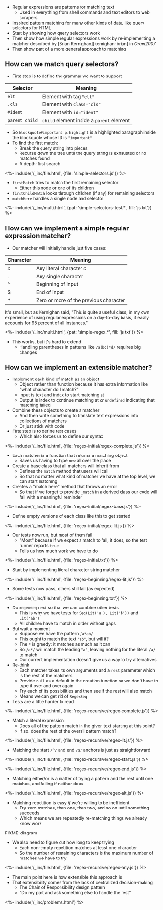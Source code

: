 ---
---

-   <g key="regular_expression">Regular expressions</g> are patterns for matching text
    -   Used in everything from shell commands and text editors to web scrapers
-   Inspired pattern matching for many other kinds of data,
    like <g key="query_selector">query selectors</a> for HTML
-   Start by showing how query selectors work
-   Then show how simple regular expressions work by re-implementing a matcher
    described by [Brian Kernighan][kernighan-brian] in <cite>Oram2007</cite>
-   Then show part of a more general approach to matching

## How can we match query selectors?

-   First step is to define the grammar we want to support

| Selector | Meaning |
| -------- | ------- |
| `elt`    | Element with tag `"elt"` |
| `.cls`   | Element with `class="cls"` |
| `#ident`   | Element with `id="ident"` |
| `parent child` | `child` element inside a `parent` element |

-   So `blockquote#important p.highlight` is a highlighted paragraph inside the blockquote whose ID is `"important"`
-   To find the first match:
    -   Break the query string into pieces
    -   Recurse down the tree until the query string is exhausted or no matches found
    -   A <g key="depth_first_search">depth-first search</g>

<%- include('/_inc/file.html', {file: 'simple-selectors.js'}) %>

-   `firstMatch` tries to match the first remaining selector
    -   Either this node or one of its children
-   `firstChildMatch` looks through children (if any) for remaining selectors
-   `matchHere` handles a single node and selector

<%- include('/_inc/multi.html', {pat: 'simple-selectors-test.*', fill: 'js txt'}) %>

## How can we implement a simple regular expression matcher?

-   Our matcher will initially handle just five cases:

| Character | Meaning |
| --------- | ------- |
| *c*       | Any literal character *c* |
| .         | Any single character |
| ^         | Beginning of input |
| $         | End of input |
| *         | Zero or more of the previous character |

It's small,
but as Kernighan said,
"This is quite a useful class;
in my own experience of using regular expressions on a day-to-day basis,
it easily accounts for 95 percent of all instances."

<%- include('/_inc/multi.html', {pat: 'simple-regex.*', fill: 'js txt'}) %>

-   This works, but it's hard to extend
    -   Handling parentheses in patterns like `/a(bc)*d/` requires big changes

## How can we implement an extensible matcher?

-   Implement each kind of match as an object
    -   Object rather than function because it has extra information like "what character do I match?"
    -   Input is text and index to start matching at
    -   Output is index to continue matching at *or* `undefined` indicating that matching failed
-   Combine these objects to create a matcher
    -   And then write something to translate text expressions into collections of matchers
    -   Or just stick with code
-   First step is to define test cases
    -   Which also forces us to define our syntax

<%- include('/_inc/file.html', {file: 'regex-initial/regex-complete.js'}) %>

-   Each matcher is a function that returns a matching object
    -   Saves us having to type `new` all over the place
-   Create a <g key="base_class">base class</g> that all matchers will inherit from
    -   Defines the `match` method that users will call
    -   So that no matter what kind of matcher we have at the top level, we can start matching
-   Creates a "match here" method that throws an error
    -   So that if we forget to provide `_match` in a <g key="derived_class">derived class</g>
        our code will fail with a meaningful reminder

<%- include('/_inc/file.html', {file: 'regex-initial/regex-base.js'}) %>

-   Define empty versions of each class like this to get started

<%- include('/_inc/file.html', {file: 'regex-initial/regex-lit.js'}) %>

-   Our tests now run, but most of them fail
    -   "Most" because if we expect a match to fail, it does, so the test runner reports `true`
    -   Tells us how much work we have to do

<%- include('/_inc/file.html', {file: 'regex-initial.txt'}) %>

-   Start by implementing literal character string matcher

<%- include('/_inc/file.html', {file: 'regex-beginning/regex-lit.js'}) %>

-   Some tests now pass, others still fail (as expected)

<%- include('/_inc/file.html', {file: 'regex-beginning.txt'}) %>

-   Do `RegexSeq` next so that we can combine other tests
    -   This is why we have tests for `Seq(Lit('a'), Lit('b'))` and `Lit('ab')`
    -   All children have to match in order without gaps
-   But wait a moment
    -   Suppose we have the pattern `/a*ab/`
    -   This ought to match the text `"ab"`, but will it?
    -   The `*` is <g key="greedy">greedy</g>: it matches as much as it can
    -   So `/a*/` will match the leading `"a"`, leaving nothing for the literal `/a/` to match
    -   Our current implementation doesn't give us a way to try alternatives
-   Re-think
    -   Each matcher takes its own arguments and a `rest` parameter which is the rest of the matchers
    -   Provide `null` as a default in the creation function so we don't have to type it over and over again
    -   Try each of its possibilities and then see if the rest will also match
    -   Means we can get rid of `RegexSeq`
-   Tests are a little harder to read

<%- include('/_inc/file.html', {file: 'regex-recursive/regex-complete.js'}) %>

-   Match a literal expression
    -   Does all of the pattern match in the given text starting at this point?
    -   If so, does the rest of the overall pattern match?

<%- include('/_inc/file.html', {file: 'regex-recursive/regex-lit.js'}) %>

-   Matching the start `/^/` and end `/$/` anchors is just as straightforward

<%- include('/_inc/file.html', {file: 'regex-recursive/regex-start.js'}) %>

<%- include('/_inc/file.html', {file: 'regex-recursive/regex-end.js'}) %>

-   Matching either/or is a matter of trying a pattern and the rest until one matches,
    and failing if neither does

<%- include('/_inc/file.html', {file: 'regex-recursive/regex-alt.js'}) %>

-   Matching repetition is easy *if* we're willing to be inefficient
    -   Try zero matches, then one, then two, and so on until something succeeds
    -   Which means we are repeatedly re-matching things we already know work

FIXME: diagram

-   We also need to figure out how long to keep trying
    -   Each non-empty repetition matches at least one character
    -   So the number of remaining characters is the maximum number of matches we have to try

<%- include('/_inc/file.html', {file: 'regex-recursive/regex-any.js'}) %>

-   The main point here is how extensible this approach is
-   That extensibility comes from the lack of centralized decision-making
    -   The <g key="chain_of_responsibility_pattern">Chain of Responsibility</g> design pattern
    -   "Do my part and ask something else to handle the rest"

<%- include('/_inc/problems.html') %>
